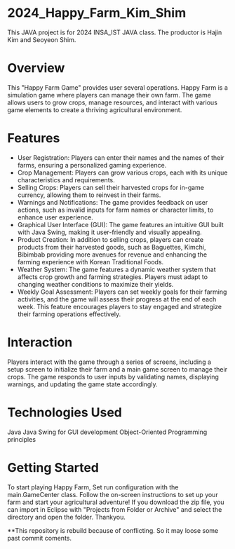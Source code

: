 # 2024_Happy_Farm_Kim_Shim

This JAVA project is for 2024 INSA_IST JAVA class. The productor is Hajin Kim and Seoyeon Shim.

# Overview
This "Happy Farm Game" provides user several operations. Happy Farm is a simulation game where players can manage their own farm. The game allows users to grow crops, manage resources, and interact with various game elements to create a thriving agricultural environment.

# Features
- User Registration: Players can enter their names and the names of their farms, ensuring a personalized gaming experience.
- Crop Management: Players can grow various crops, each with its unique characteristics and requirements.
- Selling Crops: Players can sell their harvested crops for in-game currency, allowing them to reinvest in their farms.
- Warnings and Notifications: The game provides feedback on user actions, such as invalid inputs for farm names or character limits, to enhance user experience.
- Graphical User Interface (GUI): The game features an intuitive GUI built with Java Swing, making it user-friendly and visually appealing.
- Product Creation: In addition to selling crops, players can create products from their harvested goods, such as Baguettes, Kimchi, Bibimbab providing more avenues for revenue and enhancing the farming experience with Korean Traditional Foods.
- Weather System: The game features a dynamic weather system that affects crop growth and farming strategies. Players must adapt to changing weather conditions to maximize their yields.
- Weekly Goal Assessment: Players can set weekly goals for their farming activities, and the game will assess their progress at the end of each week. This feature encourages players to stay engaged and strategize their farming operations effectively.

# Interaction
Players interact with the game through a series of screens, including a setup screen to initialize their farm and a main game screen to manage their crops. The game responds to user inputs by validating names, displaying warnings, and updating the game state accordingly.


# Technologies Used
Java
Java Swing for GUI development
Object-Oriented Programming principles

# Getting Started
To start playing Happy Farm, Set run configuration with the main.GameCenter class. Follow the on-screen instructions to set up your farm and start your agricultural adventure!
If you download the zip file, you can import in Eclipse with "Projects from Folder or Archive" and select the directory and open the folder. Thankyou.

**This repository is rebuild because of conflicting. So it may loose some past commit coments.
